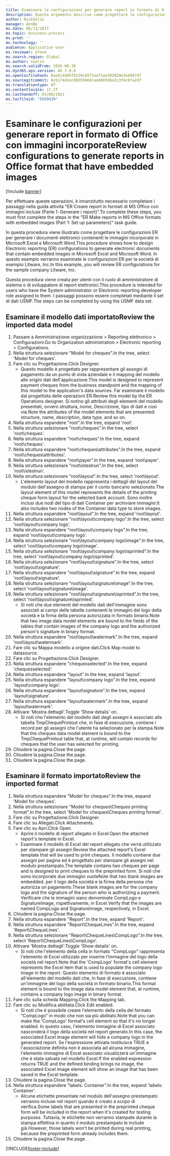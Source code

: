 ```yaml
---
title: Esaminare le configurazioni per generare report in formato di Office con immagini incorporate
description: Questo argomento descrive come progettare le configurazioni di creazione di report per generare documenti elettronici che contengono immagini incorporate. (Parte 1 - Impostare i parametri).
author: NickSelin
manager: AnnBe
ms.date: 06/13/2017
ms.topic: business-process
ms.prod: ''
ms.technology: ''
audience: Application User
ms.reviewer: kfend
ms.search.region: Global
ms.author: nselin
ms.search.validFrom: 2016-06-30
ms.dyn365.ops.version: AX 7.0.0
ms.openlocfilehash: 6aa5c4d45f9139c65f3aaf1ae392829e3e4967df
ms.sourcegitcommit: 6cb174d1ec8b55946dca4db03d6a3c3f4c6fa2df
ms.translationtype: HT
ms.contentlocale: it-IT
ms.lasthandoff: 03/09/2021
ms.locfileid: "5569439"
---
```

# <a name="review-configurations-to-generate-reports-in-office-format-that-have-embedded-images"></a><span data-ttu-id="5d3ff-104">Esaminare le configurazioni per generare report in formato di Office con immagini incorporate</span><span class="sxs-lookup"><span data-stu-id="5d3ff-104">Review configurations to generate reports in Office format that have embedded images</span></span>

[!include [banner](../../includes/banner.md)]

<span data-ttu-id="5d3ff-105">Per effettuare queste operazioni, è innanzitutto necessario completare i passaggi nella guida attività "ER Creare report in formati di MS Office con immagini incluse (Parte 1: Generare i report)".</span><span class="sxs-lookup"><span data-stu-id="5d3ff-105">To complete these steps, you must first complete the steps in the "ER Make reports in MS Office formats with embedded images (Part 1: Set up parameters)" task guide.</span></span>

<span data-ttu-id="5d3ff-106">In questa procedura viene illustrato come progettare le configurazioni ER per generare i documenti elettronici contenenti le immagini incorporate in Microsoft Excel e Microsoft Word.</span><span class="sxs-lookup"><span data-stu-id="5d3ff-106">This procedure shows how to design Electronic reporting (ER) configurations to generate electronic documents that contain embedded images in Microsoft Excel and Microsoft Word.</span></span> <span data-ttu-id="5d3ff-107">In questo esempio verranno esaminate le configurazioni ER per la società di esempio Litware, Inc.</span><span class="sxs-lookup"><span data-stu-id="5d3ff-107">In this example, you will review ER configurations for the sample company Litware, Inc.</span></span> 

<span data-ttu-id="5d3ff-108">Questa procedura viene creata per utenti con il ruolo di amministratore di sistema o di sviluppatore di report elettronici.</span><span class="sxs-lookup"><span data-stu-id="5d3ff-108">This procedure is intended for users who have the System administrator or Electronic reporting developer role assigned to them.</span></span> <span data-ttu-id="5d3ff-109">I passaggi possono essere completati mediante il set di dati USMF.</span><span class="sxs-lookup"><span data-stu-id="5d3ff-109">The steps can be completed by using the USMF data set.</span></span>


## <a name="review-the-imported-data-model"></a><span data-ttu-id="5d3ff-110">Esaminare il modello dati importato</span><span class="sxs-lookup"><span data-stu-id="5d3ff-110">Review the imported data model</span></span>
1. <span data-ttu-id="5d3ff-111">Passare a Amministrazione organizzazione > Reporting elettronico > Configurazioni.</span><span class="sxs-lookup"><span data-stu-id="5d3ff-111">Go to Organization administration > Electronic reporting > Configurations.</span></span>
2. <span data-ttu-id="5d3ff-112">Nella struttura selezionare "Model for cheques".</span><span class="sxs-lookup"><span data-stu-id="5d3ff-112">In the tree, select 'Model for cheques'.</span></span>
3. <span data-ttu-id="5d3ff-113">Fare clic su Progettazione.</span><span class="sxs-lookup"><span data-stu-id="5d3ff-113">Click Designer.</span></span>
    * <span data-ttu-id="5d3ff-114">Questo modello è progettato per rappresentare gli assegni di pagamento da un punto di vista aziendale e il mapping del modello alle origini dati dell'applicazione.</span><span class="sxs-lookup"><span data-stu-id="5d3ff-114">This model is designed to represent payment cheques from the business standpoint and the mapping of this model to the application's data sources.</span></span> <span data-ttu-id="5d3ff-115">Far esaminare il modello dal progettista delle operazioni ER.</span><span class="sxs-lookup"><span data-stu-id="5d3ff-115">Review this model by the ER Operations designer.</span></span> <span data-ttu-id="5d3ff-116">Si notino gli attributi degli elementi del modello presentati, ovvero struttura, nome, Descrizione, tipo di dati e così via.</span><span class="sxs-lookup"><span data-stu-id="5d3ff-116">Note the attributes of the model elements that are presented: structure, name, description, data type, and so on.</span></span>   
4. <span data-ttu-id="5d3ff-117">Nella struttura espandere "root".</span><span class="sxs-lookup"><span data-stu-id="5d3ff-117">In the tree, expand 'root'.</span></span>
5. <span data-ttu-id="5d3ff-118">Nella struttura selezionare "root\cheques".</span><span class="sxs-lookup"><span data-stu-id="5d3ff-118">In the tree, select 'root\cheques'.</span></span>
6. <span data-ttu-id="5d3ff-119">Nella struttura espandere "root\cheques".</span><span class="sxs-lookup"><span data-stu-id="5d3ff-119">In the tree, expand 'root\cheques'.</span></span>
7. <span data-ttu-id="5d3ff-120">Nella struttura espandere "root\cheques\attributes".</span><span class="sxs-lookup"><span data-stu-id="5d3ff-120">In the tree, expand 'root\cheques\attributes'.</span></span>
8. <span data-ttu-id="5d3ff-121">Nella struttura espandere "root\payer".</span><span class="sxs-lookup"><span data-stu-id="5d3ff-121">In the tree, expand 'root\payer'.</span></span>
9. <span data-ttu-id="5d3ff-122">Nella struttura selezionare "root\istestrun".</span><span class="sxs-lookup"><span data-stu-id="5d3ff-122">In the tree, select 'root\istestrun'.</span></span>
10. <span data-ttu-id="5d3ff-123">Nella struttura selezionare "root\layout".</span><span class="sxs-lookup"><span data-stu-id="5d3ff-123">In the tree, select 'root\layout'.</span></span>
    * <span data-ttu-id="5d3ff-124">L'elemento layout del modello rappresenta i dettagli del layout del modulo dell'assegno di stampa per il conto bancario selezionato.</span><span class="sxs-lookup"><span data-stu-id="5d3ff-124">The layout element of this model represents the details of the printing cheque form layout for the selected bank account.</span></span> <span data-ttu-id="5d3ff-125">Sono inoltre inclusi due nodi del tipo di dati Container per archiviare immagini.</span><span class="sxs-lookup"><span data-stu-id="5d3ff-125">It also includes two nodes of the Container data type to store images.</span></span>   
11. <span data-ttu-id="5d3ff-126">Nella struttura espandere "root\layout".</span><span class="sxs-lookup"><span data-stu-id="5d3ff-126">In the tree, expand 'root\layout'.</span></span>
12. <span data-ttu-id="5d3ff-127">Nella struttura selezionare "root\layout\company logo".</span><span class="sxs-lookup"><span data-stu-id="5d3ff-127">In the tree, select 'root\layout\company logo'.</span></span>
13. <span data-ttu-id="5d3ff-128">Nella struttura espandere "root\layout\company logo".</span><span class="sxs-lookup"><span data-stu-id="5d3ff-128">In the tree, expand 'root\layout\company logo'.</span></span>
14. <span data-ttu-id="5d3ff-129">Nella struttura selezionare "root\layout\company logo\image".</span><span class="sxs-lookup"><span data-stu-id="5d3ff-129">In the tree, select 'root\layout\company logo\image'.</span></span>
15. <span data-ttu-id="5d3ff-130">Nella struttura selezionare "root\layout\company logo\isprinted".</span><span class="sxs-lookup"><span data-stu-id="5d3ff-130">In the tree, select 'root\layout\company logo\isprinted'.</span></span>
16. <span data-ttu-id="5d3ff-131">Nella struttura selezionare "root\layout\signature".</span><span class="sxs-lookup"><span data-stu-id="5d3ff-131">In the tree, select 'root\layout\signature'.</span></span>
17. <span data-ttu-id="5d3ff-132">Nella struttura espandere "root\layout\signature".</span><span class="sxs-lookup"><span data-stu-id="5d3ff-132">In the tree, expand 'root\layout\signature'.</span></span>
18. <span data-ttu-id="5d3ff-133">Nella struttura selezionare "root\layout\signature\image".</span><span class="sxs-lookup"><span data-stu-id="5d3ff-133">In the tree, select 'root\layout\signature\image'.</span></span>
19. <span data-ttu-id="5d3ff-134">Nella struttura selezionare "root\layout\signature\isprinted".</span><span class="sxs-lookup"><span data-stu-id="5d3ff-134">In the tree, select 'root\layout\signature\isprinted'.</span></span>
    * <span data-ttu-id="5d3ff-135">Si noti che due elementi del modello dati dell'immagine sono associati ai campi delle tabelle contenenti le immagini del logo della società e la firma della persona autorizzata in formato binario.</span><span class="sxs-lookup"><span data-stu-id="5d3ff-135">Note that two image data model elements are bound to the fields of the tables that contain images of the company logo and the authorized person's signature in binary format.</span></span>  
20. <span data-ttu-id="5d3ff-136">Nella struttura espandere "root\layout\watermark".</span><span class="sxs-lookup"><span data-stu-id="5d3ff-136">In the tree, expand 'root\layout\watermark'.</span></span>
21. <span data-ttu-id="5d3ff-137">Fare clic su Mappa modello a origine dati.</span><span class="sxs-lookup"><span data-stu-id="5d3ff-137">Click Map model to datasource.</span></span>
22. <span data-ttu-id="5d3ff-138">Fare clic su Progettazione.</span><span class="sxs-lookup"><span data-stu-id="5d3ff-138">Click Designer.</span></span>
23. <span data-ttu-id="5d3ff-139">Nella struttura espandere "chequesselected".</span><span class="sxs-lookup"><span data-stu-id="5d3ff-139">In the tree, expand 'chequesselected'.</span></span>
24. <span data-ttu-id="5d3ff-140">Nella struttura espandere "layout".</span><span class="sxs-lookup"><span data-stu-id="5d3ff-140">In the tree, expand 'layout'.</span></span>
25. <span data-ttu-id="5d3ff-141">Nella struttura espandere "layout\company logo".</span><span class="sxs-lookup"><span data-stu-id="5d3ff-141">In the tree, expand 'layout\company logo'.</span></span>
26. <span data-ttu-id="5d3ff-142">Nella struttura espandere "layout\signature".</span><span class="sxs-lookup"><span data-stu-id="5d3ff-142">In the tree, expand 'layout\signature'.</span></span>
27. <span data-ttu-id="5d3ff-143">Nella struttura espandere "layout\watermark".</span><span class="sxs-lookup"><span data-stu-id="5d3ff-143">In the tree, expand 'layout\watermark'.</span></span>
28. <span data-ttu-id="5d3ff-144">Attivare 'Mostra dettagli'.</span><span class="sxs-lookup"><span data-stu-id="5d3ff-144">Toggle 'Show details' on.</span></span>
    * <span data-ttu-id="5d3ff-145">Si noti che l'elemento del modello dati degli assegni è associato alla tabella TmpChequePrintout che, in fase di esecuzione, contiene i record per gli assegni che l'utente ha selezionato per la stampa.</span><span class="sxs-lookup"><span data-stu-id="5d3ff-145">Note that the cheques data model element is bound to the TmpChequePrintout table that, at runtime, will contain records for cheques that the user has selected for printing.</span></span>   
29. <span data-ttu-id="5d3ff-146">Chiudere la pagina.</span><span class="sxs-lookup"><span data-stu-id="5d3ff-146">Close the page.</span></span>
30. <span data-ttu-id="5d3ff-147">Chiudere la pagina.</span><span class="sxs-lookup"><span data-stu-id="5d3ff-147">Close the page.</span></span>
31. <span data-ttu-id="5d3ff-148">Chiudere la pagina.</span><span class="sxs-lookup"><span data-stu-id="5d3ff-148">Close the page.</span></span>

## <a name="review-the-imported-format"></a><span data-ttu-id="5d3ff-149">Esaminare il formato importato</span><span class="sxs-lookup"><span data-stu-id="5d3ff-149">Review the imported format</span></span>
1. <span data-ttu-id="5d3ff-150">Nella struttura espandere "Model for cheques".</span><span class="sxs-lookup"><span data-stu-id="5d3ff-150">In the tree, expand 'Model for cheques'.</span></span>
2. <span data-ttu-id="5d3ff-151">Nella struttura selezionare "Model for cheques\Cheques printing format".</span><span class="sxs-lookup"><span data-stu-id="5d3ff-151">In the tree, select 'Model for cheques\Cheques printing format'.</span></span>
3. <span data-ttu-id="5d3ff-152">Fare clic su Progettazione.</span><span class="sxs-lookup"><span data-stu-id="5d3ff-152">Click Designer.</span></span>
4. <span data-ttu-id="5d3ff-153">Fare clic su Allegati.</span><span class="sxs-lookup"><span data-stu-id="5d3ff-153">Click Attachments.</span></span>
5. <span data-ttu-id="5d3ff-154">Fare clic su Apri.</span><span class="sxs-lookup"><span data-stu-id="5d3ff-154">Click Open.</span></span>
    * <span data-ttu-id="5d3ff-155">Aprire il modello di report allegato in Excel.</span><span class="sxs-lookup"><span data-stu-id="5d3ff-155">Open the attached report's template in Excel.</span></span>  
    * <span data-ttu-id="5d3ff-156">Esaminare il modello di Excel del report allegato che verrà utilizzato per stampare gli assegni.</span><span class="sxs-lookup"><span data-stu-id="5d3ff-156">Review the attached report's Excel template that will be used to print cheques.</span></span> <span data-ttu-id="5d3ff-157">Il modello contiene due assegni per pagina ed è progettato per stampare gli assegni nel modulo prestampato.</span><span class="sxs-lookup"><span data-stu-id="5d3ff-157">The template contains two cheques per page and is designed to print cheques to the preprinted form.</span></span> <span data-ttu-id="5d3ff-158">Si noti che sono incorporate due immagini vuote</span><span class="sxs-lookup"><span data-stu-id="5d3ff-158">Note that two blank images are embedded.</span></span> <span data-ttu-id="5d3ff-159">per il logo della società e la firma della persona che autorizza un pagamento.</span><span class="sxs-lookup"><span data-stu-id="5d3ff-159">These blank images are for the company logo and the signature of the person who is authorizing a payment.</span></span> <span data-ttu-id="5d3ff-160">Verificare che le immagini siano denominate CompLogo e SignatureImage, rispettivamente, in Excel.</span><span class="sxs-lookup"><span data-stu-id="5d3ff-160">Verify that the images are named CompLogo and SignatureImage, respectively, in Excel.</span></span>   
6. <span data-ttu-id="5d3ff-161">Chiudere la pagina.</span><span class="sxs-lookup"><span data-stu-id="5d3ff-161">Close the page.</span></span>
7. <span data-ttu-id="5d3ff-162">Nella struttura espandere "Report".</span><span class="sxs-lookup"><span data-stu-id="5d3ff-162">In the tree, expand 'Report'.</span></span>
8. <span data-ttu-id="5d3ff-163">Nella struttura espandere "Report\ChequeLines".</span><span class="sxs-lookup"><span data-stu-id="5d3ff-163">In the tree, expand 'Report\ChequeLines'.</span></span>
9. <span data-ttu-id="5d3ff-164">Nella struttura selezionare "Report\ChequeLines\CompLogo".</span><span class="sxs-lookup"><span data-stu-id="5d3ff-164">In the tree, select 'Report\ChequeLines\CompLogo'.</span></span>
10. <span data-ttu-id="5d3ff-165">Attivare 'Mostra dettagli'.</span><span class="sxs-lookup"><span data-stu-id="5d3ff-165">Toggle 'Show details' on.</span></span>
    * <span data-ttu-id="5d3ff-166">Si noti che l'elemento della cella in formato "CompLogo" rappresenta l'elemento di Excel utilizzato per inserire l'immagine del logo della società nel report.</span><span class="sxs-lookup"><span data-stu-id="5d3ff-166">Note that the 'CompLogo' format's cell element represents the Excel item that is used to populate the company logo image in the report.</span></span> <span data-ttu-id="5d3ff-167">Questo elemento di formato è associato all'elemento del modello dati che, in fase di esecuzione, contiene un'immagine del logo della società in formato binario.</span><span class="sxs-lookup"><span data-stu-id="5d3ff-167">This format element is bound to the image data model element that, at runtime, contains a company logo image in binary format.</span></span>   
11. <span data-ttu-id="5d3ff-168">Fare clic sulla scheda Mapping.</span><span class="sxs-lookup"><span data-stu-id="5d3ff-168">Click the Mapping tab.</span></span>
12. <span data-ttu-id="5d3ff-169">Fare clic su Modifica abilitata.</span><span class="sxs-lookup"><span data-stu-id="5d3ff-169">Click Edit enabled.</span></span>
    * <span data-ttu-id="5d3ff-170">Si noti che è possibile creare l'elemento della cella del formato "CompLogo" in modo che non sia più abilitato.</span><span class="sxs-lookup"><span data-stu-id="5d3ff-170">Note that you can make the 'CompLogo' format's cell element so that it's no longer enabled.</span></span> <span data-ttu-id="5d3ff-171">In questo caso, l'elemento immagine di Excel associato nasconderà il logo della società nel report generato.</span><span class="sxs-lookup"><span data-stu-id="5d3ff-171">In this case, the associated Excel image element will hide a company logo in the generated report.</span></span> <span data-ttu-id="5d3ff-172">Se l'espressione attivata restituisce TRUE e l'associazione definita non è associata ad alcuna immagine, l'elemento immagine di Excel associato visualizzerà un'immagine che è stata salvata nel modello Excel.</span><span class="sxs-lookup"><span data-stu-id="5d3ff-172">If the enabled expression returns TRUE and the defined binding brings no image, the associated Excel image element will show an image that has been saved in the Excel template.</span></span>   
13. <span data-ttu-id="5d3ff-173">Chiudere la pagina.</span><span class="sxs-lookup"><span data-stu-id="5d3ff-173">Close the page.</span></span>
14. <span data-ttu-id="5d3ff-174">Nella struttura espandere "labels: Container".</span><span class="sxs-lookup"><span data-stu-id="5d3ff-174">In the tree, expand 'labels: Container'.</span></span>
    * <span data-ttu-id="5d3ff-175">Alcune etichette presentate nel modulo dell'assegno prestampato verranno incluse nel report quando è creato a scopo di verifica.</span><span class="sxs-lookup"><span data-stu-id="5d3ff-175">Some labels that are presented in the preprinted cheque form will be included in the report when it's created for testing purposes.</span></span> <span data-ttu-id="5d3ff-176">Tuttavia, le etichette non verranno stampate durante la stampa effettiva in quanto il modulo prestampato le include già.</span><span class="sxs-lookup"><span data-stu-id="5d3ff-176">However, those labels won't be printed during real printing, because the preprinted form already includes them.</span></span>  
15. <span data-ttu-id="5d3ff-177">Chiudere la pagina.</span><span class="sxs-lookup"><span data-stu-id="5d3ff-177">Close the page.</span></span>



[!INCLUDE[footer-include](../../../../includes/footer-banner.md)]